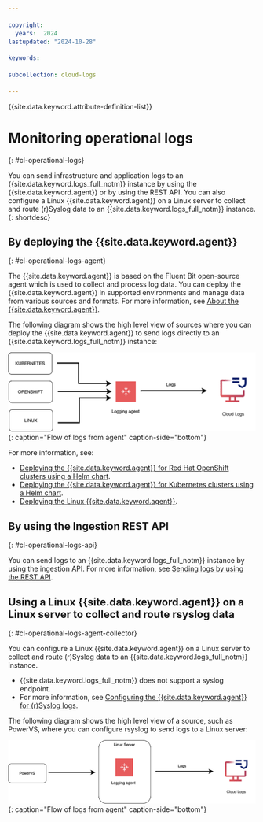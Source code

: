 ```yaml
---

copyright:
  years:  2024
lastupdated: "2024-10-28"

keywords:

subcollection: cloud-logs

---
```


{{site.data.keyword.attribute-definition-list}}



# Monitoring operational logs
{: #cl-operational-logs}

You can send infrastructure and application logs to an {{site.data.keyword.logs_full_notm}} instance by using the {{site.data.keyword.agent}} or by using the REST API. You can also configure a Linux {{site.data.keyword.agent}} on a Linux server to collect and route (r)Syslog data to an {{site.data.keyword.logs_full_notm}} instance.
{: shortdesc}



## By deploying the {{site.data.keyword.agent}}
{: #cl-operational-logs-agent}

The {{site.data.keyword.agent}} is based on the Fluent Bit open-source agent which is used to collect and process log data. You can deploy the {{site.data.keyword.agent}} in supported environments and manage data from various sources and formats. For more information, see [About the {{site.data.keyword.agent}}](/docs/cloud-logs?topic=cloud-logs-agent-about).

The following diagram shows the high level view of sources where you can deploy the {{site.data.keyword.agent}} to send logs directly to an {{site.data.keyword.logs_full_notm}} instance:

![Sources where the agent is supported](images/sending-logs-agent.svg "Sources where the agent is supported"){: caption="Flow of logs from agent" caption-side="bottom"}

For more information, see:
- [Deploying the {{site.data.keyword.agent}} for Red Hat OpenShift clusters using a Helm chart](/docs/cloud-logs?topic=cloud-logs-agent-helm-os-deploy).
- [Deploying the {{site.data.keyword.agent}} for Kubernetes clusters using a Helm chart](/docs/cloud-logs?topic=cloud-logs-agent-helm-kube-deploy).
- [Deploying the Linux {{site.data.keyword.agent}}](/docs/cloud-logs?topic=cloud-logs-agent-linux).

## By using the Ingestion REST API
{: #cl-operational-logs-api}

You can send logs to an {{site.data.keyword.logs_full_notm}} instance by using the ingestion API. For more information, see [Sending logs by using the REST API](/docs/cloud-logs?topic=cloud-logs-send-logs-api).


## Using a Linux {{site.data.keyword.agent}} on a Linux server to collect and route rsyslog data
{: #cl-operational-logs-agent-collector}

You can configure a Linux {{site.data.keyword.agent}} on a Linux server to collect and route (r)Syslog data to an {{site.data.keyword.logs_full_notm}} instance.
- {{site.data.keyword.logs_full_notm}} does not support a syslog endpoint.
- For more information, see [Configuring the {{site.data.keyword.agent}} for (r)Syslog logs](/docs/cloud-logs?topic=cloud-logs-agent-rsyslog).


The following diagram shows the high level view of a source, such as PowerVS, where you can configure rsyslog to send logs to a Linux server:

![Sources such as PowerVS where the agent is supported](images/sending-logs-agent-collector.svg "Sources where the agent is supported"){: caption="Flow of logs from agent" caption-side="bottom"}
